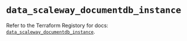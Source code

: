 # `data_scaleway_documentdb_instance`

Refer to the Terraform Registory for docs: [`data_scaleway_documentdb_instance`](https://registry.terraform.io/providers/scaleway/scaleway/2.39.0/docs/data-sources/documentdb_instance).
